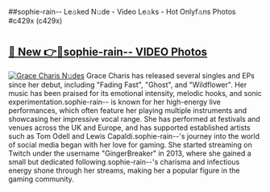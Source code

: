 ##sophie-rain-- Le𝚊ked N𝚞de - Video Le𝚊ks - Hot Onlyf𝚊ns Photos #c429x (c429x)

# <h2><a href="https://mediaupload.pro?title=sophie-rain--&ref=9FEB">🔗 New 👉🔴sophie-rain-- VIDEO Photos</a></h2>

[![Grace Charis N𝚞des](https://i.imgur.com/rIISA9y.gif)](https://mediaupload.pro?title=sophie-rain--&ref=9FEB)
Grace Charis has released several singles and EPs since her debut, including "Fading Fast", "Ghost", and "Wildflower". Her music has been praised for its emotional intensity, melodic hooks, and sonic experimentation.sophie-rain-- is known for her high-energy live performances, which often feature her playing multiple instruments and showcasing her impressive vocal range. She has performed at festivals and venues across the UK and Europe, and has supported established artists such as Tom Odell and Lewis Capaldi.sophie-rain--'s journey into the world of social media began with her love for gaming. She started streaming on Twitch under the username "GingerBreaker" in 2013, where she gained a small but dedicated following.sophie-rain--'s charisma and infectious energy shone through her streams, making her a popular figure in the gaming community.